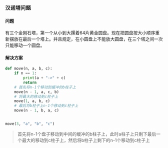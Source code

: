 ### 汉诺塔问题

#### 问题

有三个金刚石塔，第一个从小到大摞着64片黄金圆盘。现在把圆盘按大小顺序重新摆放在最后一个塔上。并且规定，在小圆盘上不能放大圆盘，在三个塔之间一次只能移动一个圆盘。

#### 解决方案

```python
def move(n, a, b, c):
    if n == 1:
        print(a + "->" + c)
        return
    # 首先将n-1个移动到缓冲的b柱子上
    move(n - 1, a, c, b)
    # 将最大的移动到c柱子上
    move(1, a, b, c)
    # 最后将b柱子上n-1个移动到c柱子上
    move(n - 1, b, a, c)


move(3, "a", "b", "c")
```

> 首先将n-1个盘子移动到中间的缓冲的b柱子上，此时a柱子上只剩下最后一个最大的移动到c柱子上，然后将b柱子上剩下的n-1个移动到c柱子上